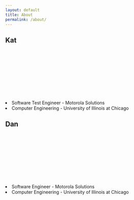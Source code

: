 ```yaml
---
layout: default
title: About
permalink: /about/
---
```

<div class="mdl-cell mdl-cell mdl-cell--12-col mdl-card mdl-shadow--2dp">
    <div class="mdl-card__title mdl-color--accent" style="height: 200px; background: url('/images/Kat.jpg') no-repeat right;">
        <h2 class="mdl-card__title-text">Kat</h2>
    </div>
    <div class="mdl-card__supporting-text">
        <li>Software Test Engineer - Motorola Solutions</li>
        <li>Computer Engineering - University of Illinois at Chicago</li>
    </div>
</div>
<div class="mdl-cell mdl-cell mdl-cell--12-col mdl-card mdl-shadow--2dp">
    <div class="mdl-card__title mdl-color--accent" style="height: 200px; background: url('/images/Dan.jpg') no-repeat right;">
        <h2 class="mdl-card__title-text">Dan</h2>
    </div>
    <div class="mdl-card__supporting-text">
        <li>Software Engineer - Motorola Solutions</li>
        <li>Computer Engineering - University of Illinois at Chicago</li>
    </div>
</div>